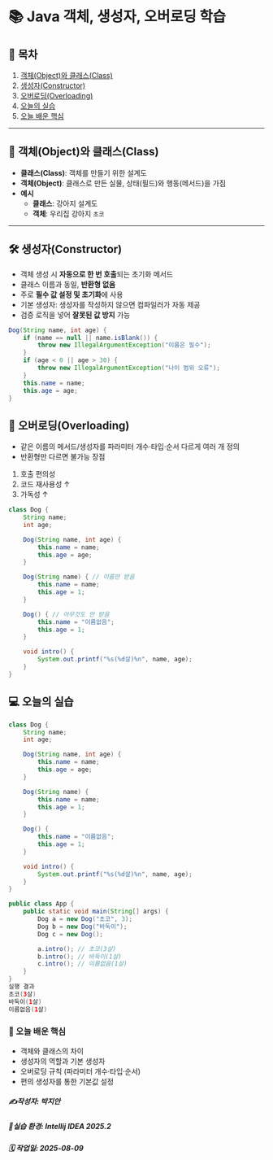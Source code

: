 # 📚 Java 객체, 생성자, 오버로딩 학습

## 📌 목차
1. [객체(Object)와 클래스(Class)](#-객체object와-클래스class)
2. [생성자(Constructor)](#-생성자constructor)
3. [오버로딩(Overloading)](#-오버로딩overloading)
4. [오늘의 실습](#-오늘의-실습)
5. [오늘 배운 핵심](#-오늘-배운-핵심)

---

## 🐾 객체(Object)와 클래스(Class)
- **클래스(Class)**: 객체를 만들기 위한 설계도
- **객체(Object)**: 클래스로 만든 실물, 상태(필드)와 행동(메서드)을 가짐
- **예시**
  - **클래스**: 강아지 설계도  
  - **객체**: 우리집 강아지 `초코`

---

## 🛠 생성자(Constructor)
- 객체 생성 시 **자동으로 한 번 호출**되는 초기화 메서드
- 클래스 이름과 동일, **반환형 없음**
- 주로 **필수 값 설정 및 초기화**에 사용
- 기본 생성자: 생성자를 작성하지 않으면 컴파일러가 자동 제공
- 검증 로직을 넣어 **잘못된 값 방지** 가능

```java
Dog(String name, int age) {
    if (name == null || name.isBlank()) {
        throw new IllegalArgumentException("이름은 필수");
    }
    if (age < 0 || age > 30) {
        throw new IllegalArgumentException("나이 범위 오류");
    }
    this.name = name;
    this.age = age;
}
```

## 🔄 오버로딩(Overloading)
- 같은 이름의 메서드/생성자를 파라미터 개수·타입·순서 다르게 여러 개 정의
- 반환형만 다르면 불가능
장점
1. 호출 편의성
2. 코드 재사용성 ↑
3. 가독성 ↑

```java
class Dog {
    String name;
    int age;

    Dog(String name, int age) {
        this.name = name;
        this.age = age;
    }

    Dog(String name) { // 이름만 받음
        this.name = name;
        this.age = 1;
    }

    Dog() { // 아무것도 안 받음
        this.name = "이름없음";
        this.age = 1;
    }

    void intro() {
        System.out.printf("%s(%d살)%n", name, age);
    }
}
```

## 💻 오늘의 실습
```java
class Dog {
    String name;
    int age;

    Dog(String name, int age) {
        this.name = name;
        this.age = age;
    }

    Dog(String name) {
        this.name = name;
        this.age = 1;
    }

    Dog() {
        this.name = "이름없음";
        this.age = 1;
    }

    void intro() {
        System.out.printf("%s(%d살)%n", name, age);
    }
}

public class App {
    public static void main(String[] args) {
        Dog a = new Dog("초코", 3);
        Dog b = new Dog("바둑이");
        Dog c = new Dog();

        a.intro(); // 초코(3살)
        b.intro(); // 바둑이(1살)
        c.intro(); // 이름없음(1살)
    }
}
실행 결과
초코(3살)
바둑이(1살)
이름없음(1살)
```

### 📝 오늘 배운 핵심

- 객체와 클래스의 차이
- 생성자의 역할과 기본 생성자
- 오버로딩 규칙 (파라미터 개수·타입·순서)
- 편의 생성자를 통한 기본값 설정

##### ✍️작성자: 박지안
##### 🐧실습 환경: Intellij IDEA 2025.2
##### 🗓️ 작업일: 2025-08-09
